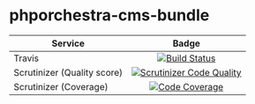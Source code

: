 phporchestra-cms-bundle
=======================


| Service       | Badge         |
| ------------- |:-------------:|
| Travis | [![Build Status](https://magnum.travis-ci.com/itkg/open-orchestra-user-bundle.svg?token=jFMwikTSYoZgNjR86FGs&branch=master)](https://magnum.travis-ci.com/itkg/open-orchestra-user-bundle) |
| Scrutinizer (Quality score) | [![Scrutinizer Code Quality](https://scrutinizer-ci.com/g/itkg/open-orchestra-user-bundle/badges/quality-score.png?b=master&s=0c8f0b71744d7c2bf428b6e2a1ca5973d9b1b4ff)](https://scrutinizer-ci.com/g/itkg/open-orchestra-user-bundle/?branch=master) |
| Scrutinizer (Coverage) | [![Code Coverage](https://scrutinizer-ci.com/g/itkg/open-orchestra-user-bundle/badges/coverage.png?b=master&s=c9df15353ae62547c9134126aade431b5c356cb2)](https://scrutinizer-ci.com/g/itkg/open-orchestra-user-bundle/?branch=master) |
